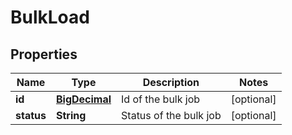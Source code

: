 
# BulkLoad

## Properties
Name | Type | Description | Notes
------------ | ------------- | ------------- | -------------
**id** | [**BigDecimal**](BigDecimal.md) | Id of the bulk job |  [optional]
**status** | **String** | Status of the bulk job |  [optional]



